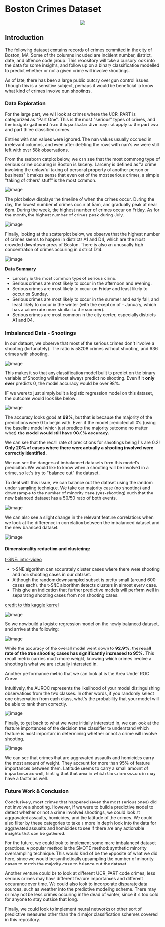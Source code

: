 # Boston Crimes Dataset 

<p align = 'center'>
<img src= https://c1.staticflickr.com/5/4163/33559981643_1e7d0bd3ac_b.jpg>
</p>

## Introduction

The following dataset contains records of crimes commited in the city of Boston, MA. Some of the columns included are incident number, district, date, and offence code group. This repository will take a cursory look into the data for some insights, and follow up on a binary classification modelled to predict whether or not a given crime will involve shootings. 

As of late, there has been a large public outcry over gun control issues. Though this is a sensitive subject, perhaps it would be beneficial to know what kind of crimes involve gun shootings. 

### Data Exploration

For the large part, we will look at crimes where the UCR_PART is categorized as "Part One". This is the most "serious" types of crimes, and the insights gathered from this particular dive may not apply to the part two and part three classified crimes. 

Entries with nan values were ignored. The nan values usually occrued in irrelevant columns, and even after deleting the rows with nan's we were still left with over 58k observations.

From the seaborn catplot below, we can see that the most commong type of serious crime occuring in Boston is larceny. Larceny is defined as "a crime involving the unlawful taking of personal property of another person or business" It makes sense that even out of the most serious crimes, a simple "taking of others' stuff" is the most common.

![image](https://user-images.githubusercontent.com/49466466/62897554-8685d900-bd21-11e9-87af-0b38bb637923.png)

The plot below displays the timeline of when the crimes occur. During the day, the lowest number of crimes occur at 5am, and gradually peak at near 6pm. During the week, the highest number of crimes occur on Friday. As for the month, the highest number of crimes peak during July.

![image](https://user-images.githubusercontent.com/49466466/62897713-d6fd3680-bd21-11e9-8029-1df76f996387.png)

Finally, looking at the scatterplot below, we observe that the highest number of crimes seems to happen in districts A1 and D4, which are the most crowded downtown areas of Boston. There is also an unusually high concentration of crimes occuring in district D14.

![image](https://user-images.githubusercontent.com/49466466/62897803-f005e780-bd21-11e9-82be-4b1f76f1f873.png)

**Data Summary**
- Larceny is the most common type of serious crime.
- Serious crimes are most likely to occur in the afternoon and evening.
- Serious crimes are most likely to occur on Friday and least likely to occur on Sunday.
- Serious crimes are most likely to occur in the summer and early fall, and least likely to occur in the winter (with the exeption of - January, which has a crime rate more similar to the summer).
- Serious crimes are most common in the city center, especially districts A1 and D4.

### Imbalanced Data - Shootings

In our dataset, we observe that most of the serious crimes don't involve a shooting (fortunately). The ratio is 58208 crimes without shooting, and 636 crimes with shooting.

![image](https://user-images.githubusercontent.com/49466466/62898024-8508e080-bd22-11e9-97bd-b4657f6203d8.png)

This makes it so that any classification model built to predict on the binary variable of Shooting will almost always predict no shooting. Even if it **only ever** predicts 0, the model accuracy would be over 98%.

IF we were to just simply built a logistic regression model on this dataset, the outcome would look like below:

![image](https://user-images.githubusercontent.com/49466466/62898257-0fe9db00-bd23-11e9-9bde-3d6ef0e15b7a.png)

The accuracy looks good at **99%**, but that is because the majority of the predictions were 0 to begin with. Even if the model predicted all 0's (using the baseline model which just predicts the majority outcome no matter what) **the model would still have 98.9% accuracy.**

We can see that the recall rate of predictions for shootings being 1's are 0.2! **Only 20% of cases where there were actually a shooting involved were correctly identified.**

We can see the dangers of imbalanced datasets from this model's prediciton. We would like to know when a shooting will be involved in a crime, so let's try to "balance out" the dataset.

To deal with this issue, we can balance out the dataset using the random under sampling technique. We take our majority case (no shooting) and downsample to the number of minority case (yes-shooting) such that the new balanced dataset has a 50/50 ratio of both events.

![image](https://user-images.githubusercontent.com/49466466/62898177-e7fa7780-bd22-11e9-9b00-0217f0bfb039.png)

We can also see a slight change in the relevant feature correlations when we look at the difference in correlation between the imbalanced dataset and the new balanced dataset.

![image](https://user-images.githubusercontent.com/49466466/62898356-46275a80-bd23-11e9-9c0c-4f3589f0e89f.png)

#### Dimensionality reduction and clustering:

[t-SNE: intro-video](https://www.youtube.com/watch?v=NEaUSP4YerM)

- t-SNE algorithm can accurately cluster cases where there were shooting and non shooting cases in our dataset.
- Although the random downsampled subset is pretty small (around 600 cases each), the t-SNE algorithm detects clusters in almost every case.
- This give an indication that further predictive models will perform well in separating shooting cases from non shooting cases.

[credit to this kaggle kernel](https://www.kaggle.com/janiobachmann/credit-fraud-dealing-with-imbalanced-datasets)

![image](https://user-images.githubusercontent.com/49466466/62898484-9b636c00-bd23-11e9-917c-c922cc2c74a3.png)

So we now build a logistic regression model on the newly balanced dataset, and arrive at the following:

![image](https://user-images.githubusercontent.com/49466466/62898525-b209c300-bd23-11e9-8bb9-04f01c9fd623.png)

While the accuracy of the overall model went down to **92.9%**, the **recall rate of the true shooting cases has significantly increased to 95%.** This recall metric carries much more weight, knowing which crimes involve a shooting is what we are actually interested in.

Another performance metric that we can look at is the Area Under ROC Curve.

Intuitively, the AUROC represents the likelihood of your model distinguishing observations from the two classes. In other words, if you randomly select one observation from each class, what's the probability that your model will be able to rank them correctly.

![image](https://user-images.githubusercontent.com/49466466/62898569-cf3e9180-bd23-11e9-88d1-605841460350.png)

Finally, to get back to what we were initially interested in, we can look at the feature importances of the decision tree classifier to understand which feature is most important in determining whether or not a crime will involve shooting.

![image](https://user-images.githubusercontent.com/49466466/62898628-f2694100-bd23-11e9-9174-e7365518e60a.png)

We can see that crimes that are aggravated assaults and homicides carry the most amount of weight. They account for more than 95% of feature importances between them. Latitude seems to carry a small amount of importance as well, hinting that that area in which the crime occurs in may have a factor as well.

### Future Work & Conclusion

Conclusively, most crimes that happened (even the most serious ones) did not involve a shooting. However, if we were to build a predictive model to detect whether or not a crime involved shootings, we could look at aggravated assaults, homicides, and the latitude of the crimes. We could also filter by these categories to take a more in depth look into the data for aggravated assualts and homicides to see if there are any actionable insights that can be gathered.

For the future, we could look to implement some more imbalanced dataset practices. A popular method is the SMOTE method: synthetic minority oversampling technique. This would kind of be the opposite of what we did here, since we would be synthetically upsampling the number of minority cases to match the majority case to balance out the dataset. 

Another venture could be to look at different UCR_PART code crimes; less serious crimes may have different feature importances and different occurance over time. We could also look to incorporate disparate data sources, such as weather into the predictive modeling scheme. There may or may not be less crimes occuring in the dead of winter, since it is too cold for anyone to stay outside that long. 

Finally, we could look to implement neural networks or other sort of predictive measures other than the 4 major classification schemes covered in this repository. 
